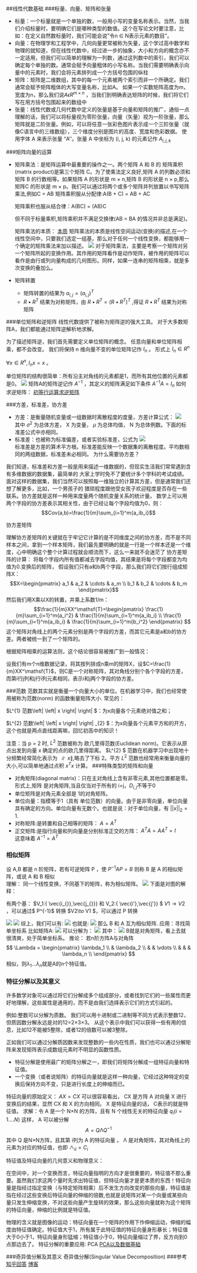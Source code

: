 ##线性代数基础
###标量、向量、矩阵和张量

* 标量：一个标量就是一个单独的数，一般用小写的变量名称表示。当然，当我们介绍标量时，要明确它们是哪种类型的数值。这个在写论文时要注意，比如：在定义自然数标量时，我们可能会说”令n ∈ N表示元素的数目”。
* 向量：在物理学和工程学中，几何向量更常被称为矢量，这个学过高中数学和物理的就知道，但在线性代数中，经过进一步的抽象，大小和方向的概念亦不一定适用，但我们可以简单的理解为一列数，通过这列数中的索引，我们可以确定每个单独的数。通常会赋予向量粗体的小写名称。当我们需要明确表示向量中的元素时，我们会将元素排列成一个方括号包围的纵柱
* 矩阵：矩阵是二维数组，其中的每一个元素被两个索引而非一个所确定。我们通常会赋予矩阵粗体的大写变量名称，比如A。 如果一个实数矩阵高度为m，宽度为n，那么我们说$A\epsilon R^{m\times n}$ ，当我们到明确表达矩阵的时候，我们将它们写在用方括号包围起来的数组中
* 张量：线性代数或几何代数中定义的张量是基于向量和矩阵的推广，通俗一点理解的话，我们可以将标量视为零阶张量，向量（矢量）视为一阶张量，那么矩阵就是二阶张量。例如，可以将任意一张彩色图片表示成一个三阶张量（就像C语言中的三维数组），三个维度分别是图片的高度、宽度和色彩数据。 使用字体 A 来表示张量 “A’’。张量 A 中坐标为 (i, j, k) 的元素记作 $A_{i,j,k}$

###矩阵向量的运算
* 矩阵乘法：是矩阵运算中最重要的操作之一。两个矩阵 A 和 B 的 矩阵乘积(matrix product)是第三个矩阵 C。为了使乘法定义良好,矩阵 A 的列数必须和矩阵 B 的行数相等。如果矩阵 A 的形状是 m × n,矩阵 B 的形状是 n × p,那么矩阵C 的形状是 m × p。我们可以通过将两个或多个矩阵并列放置以书写矩阵乘法,例如C = AB
    矩阵乘积服从分配律:A(B + C) = AB + AC

    矩阵乘积也服从结合律：A(BC) = (AB)C

    但不同于标量乘积,矩阵乘积并不满足交换律(AB = BA 的情况并非总是满足)。

    矩阵乘法的本质：
    [本质](https://www.zhihu.com/question/21351965/answer/204058188)
    矩阵乘法的本质是线性空间运动(变换)的描述,在一个线性空间中，只要我们选定一组基，那么对于任何一个线性变换，都能够用一个确定的矩阵乘法来加以描述。
    ![](https://pic1.zhimg.com/80/v2-1dbf5a90ba91c100461e1a79259ec6e9_hd.jpg)
   对于矩阵乘法，主要是考察一个矩阵对另一个矩阵所起的变换作用。其作用的矩阵看作是动作矩阵，被作用的矩阵可以看作是由行或列向量构成的几何图形。同样，如果一连串的矩阵相乘，就是多次变换的叠加么。 
* 矩阵转置
    * 矩阵转置的结果为 $a_{i,j}=(a_{i,j})^{T}$
    * $R\bullet R^{T}$ 结果为对称矩阵，由 $R\bullet R^{T}=(R\bullet R^{T})^{T}$ ,得证 $R\bullet R^{T}$ 结果为对称矩阵

###单位矩阵和逆矩阵
线性代数提供了被称为矩阵逆的强大工具。 对于大多数矩阵A，我们都能通过矩阵逆解析地求解。

为了描述矩阵逆，我们首先需要定义单位矩阵的概念。 任意向量和单位矩阵相乘，都不会改变。 我们将保持 n 维向量不变的单位矩阵记作 $I_{n}$ 。 形式上 $I_{n}\in R^{n}$

$\forall x\in R^{n},I_{n}x=x$ 。

单位矩阵的结构很简单：所有沿主对角线的元素都是1，而所有其他位置的元素都是0。 
![](https://pic4.zhimg.com/80/v2-76f5c3a9d7d10fea474c58cd308bdae5_hd.jpg)
矩阵A的矩阵逆记作 $A^{-1}$ ，其定义的矩阵满足如下条件
$A^{-1}A=I_{n}$
如何求逆矩阵：
[初等行运算求逆矩阵](http://www.shuxuele.com/algebra/matrix-inverse-row-operations-gauss-jordan.html)

###方差，标准差，协方差
* 方差：是衡量随机变量或一组数据时离散程度的度量，方差计算公式：
    ![](https://pic4.zhimg.com/80/v2-1abb9c1049d755992a77c15f8acb96db_hd.jpg)   
    其中 $\sigma^{2}$ 为总体方差， X 为变量， $\mu$ 为总体均值， N 为总体例数。下面的标准差公式中亦相同。
* 标准差：也被称为标准偏差，或者实验标准差，公式为
![](https://pic2.zhimg.com/80/v2-e716c62e213b641b836667438a7de4c3_hd.jpg)  
标准差是方差的算术平方根。标准差能反映一个数据集的离散程度。平均数相同的两组数据，标准差未必相同。
为什么需要协方差？

我们知道，标准差和方差一般是用来描述一维数据的，但现实生活我们常常遇到含有多维数据的数据集，最简单的 大家上学时免不了要统计多个学科的考试成绩。面对这样的数据集，我们当然可以按照每一维独立的计算其方差，但是通常我们还想了解更多，比如，一个男孩子的 猥琐程度跟他受女孩子欢迎程度是否存在一些联系。协方差就是这样一种用来度量两个随机变量关系的统计量。
数学上可以用两个字段的协方差表示其相关性，由于已经让每个字段均值为0，则：
$$Cov(a,b)=\frac{1}{m}\sum_{i=1}^m{a_ib_i}$$

协方差矩阵

理解协方差矩阵的关键就在于牢记它计算的是不同维度之间的协方差，而不是不同样本之间，拿到一个样本矩阵，我们最先要明确的就是一行是一个样本还是一个维度，心中明确这个整个计算过程就会顺流而下，这么一来就不会迷茫了
协方差矩阵的计算：
将每个字段内所有值都减去字段均值，其结果是将每个字段都变为均值为0.变换后的矩阵，
假设我们只有a和b两个字段，那么我们将它们按行组成矩阵X：
$$X=\begin{pmatrix}
  a_1 & a_2 & \cdots & a_m \\
  b_1 & b_2 & \cdots & b_m
\end{pmatrix}$$
然后我们用X乘以X的转置，并乘上系数1/m：
$$\frac{1}{m}XX^\mathsf{T}=\begin{pmatrix}
  \frac{1}{m}\sum_{i=1}^m{a_i^2}   & \frac{1}{m}\sum_{i=1}^m{a_ib_i} \\
  \frac{1}{m}\sum_{i=1}^m{a_ib_i} & \frac{1}{m}\sum_{i=1}^m{b_i^2}
\end{pmatrix}
$$
这个矩阵对角线上的两个元素分别是两个字段的方差，而其它元素是a和b的协方差。两者被统一到了一个矩阵的。

根据矩阵相乘的运算法则，这个结论很容易被推广到一般情况：

设我们有m个n维数据记录，将其按列排成n乘m的矩阵X，设$C=\frac{1}{m}XX^\mathsf{T}$，则C是一个对称矩阵，其对角线分别个各个字段的方差，而第i行j列和j行i列元素相同，表示i和j两个字段的协方差。

###范数
范数其实就是衡量一个向量大小的单位。在机器学习中，我们也经常使用被称为范数(norm) 的函数衡量矩阵大小.
常见的：

$L^{1} 范数\left| \left| x \right| \right| $：为x向量各个元素绝对值之和；

$L^{2} 范数\left| \left| x \right| \right| _{2} $：为x向量各个元素平方和的开方，这个也就是两点直线距离嘛，回忆初高中的知识！

注意：当 p = 2 时, $L^{2}$ 范数被称为 欧几里得范数(Euclidean norm)。它表示从原点出发到向量 x 确定的点的欧几里得距离。 $L^{2} $ 范数在机器学习中出现地十分频繁经常简化表示为 $∥x∥$,略去了下标 2。平方 $L^{2}$ 范数也经常用来衡量向量的大小,可以简单地通过点积 $x^{T}x$ 计算。
###特殊类型的矩阵和向量
* 对角矩阵(diagonal matrix)：只在主对角线上含有非零元素,其他位置都是零。形式上,矩阵 是对角矩阵,当且仅当对于所有的 i=j，$D_{i,j}$不等于0
* 单位矩阵是对角元素全部是 1的对角矩阵。
* 单位向量：指模等于1（具有 单位范数）的向量。由于是非零向量，单位向量具有确定的方向。单位向量有无数个。也就是说：对于单位向量，有 $||x||_{2} = 1$.
* 对称矩阵:是转置和自己相等的矩阵： $A=A^{T}$
* 正交矩阵:是指行向量和列向量是分别标准正交的方阵： $A^{T}A=AA^{T}=I$  
  这意味着 $A^{-1}=A^{T}$
  
### 相似矩阵
设 A,B 都是 n 阶矩阵，若有可逆矩阵 P ，使 $P^{-1}AP=B$ 则称 B 是 A 的相似矩阵，或说 A 和 B 相似  
理解： 同一个线性变换，不同基下的矩阵，称为相似矩阵。
![](https://pic1.zhimg.com/80/v2-a930e73146b324aa43fffff8378407a9_hd.jpg)
下面是对图的解释：

有两个基： $V_1:\{ \vec{i_{}},\vec{j_{}}\}  和 V_2:\{ \vec{i'},\vec{j'}\} $
$V1\to V2$ ，可以通过$ P^{-1}$ 转换
$V2\to V1 $，可以通过 P 转换

![](https://pic1.zhimg.com/80/v2-f6e1cee542dd326bec8b4bda255edb49_hd.jpg)
![](https://pic2.zhimg.com/80/v2-d89aa8177c9c7ac41024f5820e23ac66_hd.jpg)
综上，我们可以有:
![](https://www.zhihu.com/equation?tex=B%5Cvec%7Bv%27%7D%3DP%5E%7B-1%7DAP%5Cvec%7Bv%27%7D%5C%5C)
也就是:
![](https://www.zhihu.com/equation?tex=B%3DP%5E%7B-1%7DAP%5C%5C)
那么 B 和 A 互为相似矩阵.
应用：寻找简单坐标系
比如矩阵A:
![](https://www.zhihu.com/equation?tex=A%3D%5Cbegin%7Bpmatrix%7D+2+%26+-1+%5C%5C+-1+%26+2+%5Cend%7Bpmatrix%7D%5C%5C)
可以分解为：
![](https://www.zhihu.com/equation?tex=B%3DP%5E%7B-1%7DAP%3D%5Cbegin%7Bpmatrix%7D+3+%26+0+%5C%5C+0+%26+1+%5Cend%7Bpmatrix%7D%5C%5C)
其中：
![](https://www.zhihu.com/equation?tex=P%3DP%5E%7B-1%7D%3D%5Cbegin%7Bpmatrix%7D+-%5Cfrac%7B%5Csqrt%7B2%7D%7D%7B2%7D+%26+%5Cfrac%7B%5Csqrt%7B2%7D%7D%7B2%7D+%5Ccr+%5Cfrac%7B%5Csqrt%7B2%7D%7D%7B2%7D+%26+%5Cfrac%7B%5Csqrt%7B2%7D%7D%7B2%7D+%5Cend%7Bpmatrix%7D)
B就是对角矩阵，看上去就很清爽，处于简单坐标系。
推论：
若n阶方阵A与对角阵
$$ \Lambda = 
        \begin{pmatrix}
        \lambda_1 \\
          & \lambda_2 \\
        & & \vdots \\
        & & & \lambda_n \\
        \end{pmatrix}
$$
相似，则$\lambda_1...\lambda_n$就是A的n个特征值。

### 特征分解以及其意义

许多数学对象可以通过将它们分解成多个组成部分，或者找到它们的一些属性而更好地理解，这些属性是通用的，而不是由我们选择表示它们的方式引起的。

例如:整数可以分解为质数。 我们可以用十进制或二进制等不同方式表示整数12，但质因数分解永远是对的12=2×3×3。 从这个表示中我们可以获得一些有用的信息，比如12不能被5整除，或者12的倍数可以被3整除。

正如我们可以通过分解质因数来发现整数的一些内在性质，我们也可以通过分解矩阵来发现矩阵表示成数组元素时不明显的函数性质。

* 特征分解是使用最广的矩阵分解之一，即我们将矩阵分解成一组特征向量和特征值。
* 一个变换（或者说矩阵）的特征向量就是这样一种向量，它经过这种特定的变换后保持方向不变，只是进行长度上的伸缩而已。

特征向量的原始定义： $AX=CX$
可以很容易看出， CX 是方阵 A 对向量 X  进行变换后的结果，显然 CX 和 X 的方向相同。 X 是特征向量的话， C表示的就是特征值。
求解：令 A 是一个 N×N 的方阵，且有 N 个线性无关的特征向量 $q_{i}(i=1....N)$
这样， A 可以被分解
$$A = Q \Lambda Q^{-1}$$
其中 Q 是N×N方阵，且其第 i列为 A 的特征向量 。 Λ 是对角矩阵，其对角线上的元素为对应的特征值，也即 $\wedge _{ii}=C_{i}$ 

特征值及特征向量的几何意义和物理意义：

在空间中，对一个变换而言，特征向量指明的方向才是很重要的，特征值不那么重要。虽然我们求这两个量时先求出特征值，但特征向量才是更本质的东西！特征向量是指经过指定变换（与特定矩阵相乘）后不发生方向改变的那些向量，特征值是指在经过这些变换后特征向量的伸缩的倍数,也就是说矩阵对某一个向量或某些向量只发生伸缩变换，不对这些向量产生旋转的效果，那么这些向量就称为这个矩阵的特征向量，伸缩的比例就是特征值。

物理的含义就是图像的运动：特征向量在一个矩阵的作用下作伸缩运动，伸缩的幅度由特征值确定。特征值大于1，所有属于此特征值的特征向量身形暴长；特征值大于0小于1，特征向量身形猛缩；特征值小于0，特征向量缩过了界，反方向到0点那边去了。
特征分解的重要应用:
PCA
[PCA以及数据基础](http://blog.codinglabs.org/articles/pca-tutorial.html)

###奇异值分解及其意义
奇异值分解(Singular Value Decomposition)
###参考
[知乎回答](https://www.zhihu.com/question/21874816)
[博客](https://zhuanlan.zhihu.com/p/30191876)


